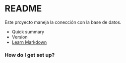 # README #

Este proyecto maneja la conección con la base de datos. 


* Quick summary
* Version
* [Learn Markdown](https://bitbucket.org/tutorials/markdowndemo)

### How do I get set up? ###

